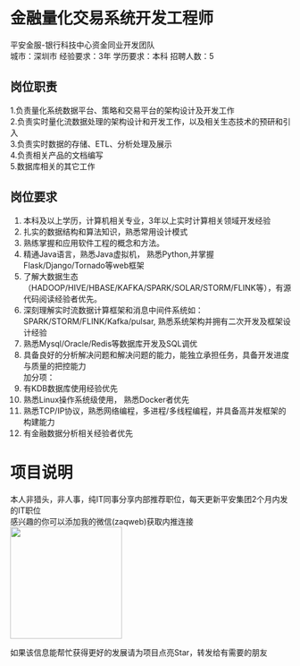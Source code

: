 # 金融量化交易系统开发工程师
平安金服-银行科技中心资金同业开发团队  
城市：深圳市 经验要求：3年 学历要求：本科  招聘人数：5

## 岗位职责
1.负责量化系统数据平台、策略和交易平台的架构设计及开发工作   
2.负责实时量化流数据处理的架构设计和开发工作，以及相关生态技术的预研和引入   
3.负责实时数据的存储、ETL、分析处理及展示   
4.负责相关产品的文档编写   
5.数据库相关的其它工作

## 岗位要求
1. 本科及以上学历，计算机相关专业，3年以上实时计算相关领域开发经验   
2. 扎实的数据结构和算法知识，熟悉常用设计模式   
3. 熟练掌握和应用软件工程的概念和方法。   
4. 精通Java语言，熟悉Java虚拟机， 熟悉Python,并掌握Flask/Django/Tornado等web框架   
5. 了解大数据生态（HADOOP/HIVE/HBASE/KAFKA/SPARK/SOLAR/STORM/FLINK等），有源代码阅读经验者优先。   
6. 深刻理解实时流数据计算框架和消息中间件系统如：SPARK/STORM/FLINK/Kafka/pulsar, 熟悉系统架构并拥有二次开发及框架设计经验   
7.  熟悉Mysql/Oracle/Redis等数据库开发及SQL调优   
8. 具备良好的分析解决问题和解决问题的能力，能独立承担任务，具备开发进度与质量的把控能力   
加分项：   
1. 有KDB数据库使用经验优先   
2. 熟悉Linux操作系统级使用， 熟悉Docker者优先   
3. 熟悉TCP/IP协议，熟悉网络编程，多进程/多线程编程，并具备高并发框架的构建能力   
4. 有金融数据分析相关经验者优先

# 项目说明

本人非猎头，非人事，纯IT同事分享内部推荐职位，每天更新平安集团2个月内发的IT职位  
感兴趣的你可以添加我的微信(zaqweb)获取内推连接  
<img src="https://github.com/zaqweb/PA-IT-JOBS/blob/master/WechatICode.jpeg"  height="200" width="200">

如果该信息能帮忙获得更好的发展请为项目点亮Star，转发给有需要的朋友




